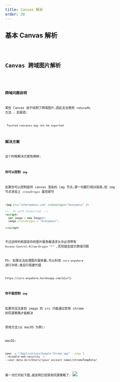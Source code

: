 ```yaml
---
title: Canvas 解析
order: 30
---
```


## 基本 Canvas 解析

<code src="./demos/CanvasBasic.tsx" />

## Canvas 跨域图片解析

<code src="./demos/CanvasCors.tsx" />

### 跨域问题说明

某些 Canvas 由于绘制了跨域图片,因此无法使用 `toDataURL` 方法 ，会报错:

```
 Tainted canvases may not be exported
```

### 解决方案

这个时候解决方案有两种:

#### 你可以控制 `img`

如果你可以控制提供 canvas 渲染的 img 节点,那一切都行相对容易,给 img 节点添加上 `crossOrigin` 属性即可

```html
<img src="otherdomain.com" crossorigin="Anonymous" />

<!-- Or with Javascript -->
<script>
  var image = new Image();
  image.crossOrigin = "Anonymous";
  ...
</script>
```

不过这样的前提是你的图片服务器请求头中必须带有 `Access-Control-Allow-Origin "*"` ,否则就会提示跨域问题

PS: 如果无法处理图片服务器,可以利用 `cors-anywhere` 进行中转,或自行搭建代理

```
https://cors-anywhere.herokuapp.com/${url}
```

#### 你不能控制 `img`

如果你没法拿到 image 的 src 只能通过禁用 chrome 的同源策略才能解决

禁用方法(以 macOS 为例):

macOS:

```bash
open -a "/Applications/Google Chrome.app" --args \
--disable-web-security  \
--user-data-dir=/Users/{your account name}/chromeTempData/
```

第一次打开如下图,就说明已经禁用同源策略了: ![](https://gw.alipayobjects.com/zos/antfincdn/hokkCFfJB9/1a018628-ae13-4fbc-82c4-eac5626e33c6.png)
